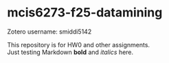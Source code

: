 # mcis6273-f25-datamining

Zotero username: smiddi5142

This repository is for HW0 and other assignments.  
Just testing Markdown **bold** and *italics* here.